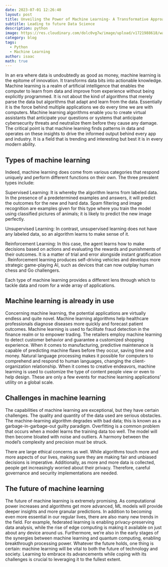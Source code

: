 ```yaml
---
date: 2023-07-01 12:26:40
layout: post
title: Unveiling the Power of Machine Learning- A Transformative Approach to Artificial Intelligence
subtitle: Leading to future Data Science
description: python
image: https://res.cloudinary.com/dolc0vg7w/image/upload/v1721988618/waffle_2024/vuddxyh6skjm819l59vw.webp
category: blog
tags:
  - Python
  - Machine Learning
author: isaac
math: true
---
```


In an era where data is undoubtedly as good as money, machine learning is the epitome of innovation. It transforms data bits into actionable knowledge. Machine learning is a realm of artificial intelligence that enables the computer to learn from data and improve from experience without being explicitly programmed. It is not about the kind of algorithms that merely parse the data but algorithms that adapt and learn from the data. Essentially it is the force behind multiple applications we do every time we are with computers. Machine learning algorithms enable you to create virtual assistants that anticipate your questions or systems that anticipate cybersecurity threats and neutralize them before they cause any damage. The critical point is that machine learning finds patterns in data and operates on these insights to drive the informed output behind every app and industry. It is a field that is trending and interesting but best it is in every modern ability.

## Types of machine learning
Indeed, machine learning does come from various categories that respond uniquely and perform different functions on their own. The three prevalent types include:

Supervised Learning: It is whereby the algorithm learns from labeled data. In the presence of a predetermined examples and answers, it will predict the outcomes for the new and hard data. Spam filtering and image recognition are examples given for this type where you train the model using classified pictures of animals; it is likely to predict the new image perfectly.

Unsupervised Learning: In contrast, unsupervised learning does not have any labeled data, so an algorithm learns to make sense of it.

Reinforcement Learning: In this case, the agent learns how to make decisions based on actions and evaluating the rewards and punishments of their outcomes. It is a matter of trial and error alongside instant gratification . Reinforcement learning produces self-driving vehicles and develops more strategic game-playing AI, such as devices that can now outplay human chess and Go challengers.

Each type of machine learning provides a different lens through which to tackle data and room for a wide array of applications.

## Machine learning is already in use
Concerning machine learning, the potential applications are virtually endless and quite novel. Machine learning algorithms help healthcare professionals diagnose diseases more quickly and forecast patient outcomes. Machine learning is used to facilitate fraud detection in the finance realm or to empower trading. The retailers employ machine learning to detect customer behavior and guarantee a customized shopping experience. When it comes to manufacturing, predictive maintenance is capable of predicting machine flaws before they occur, saving time and money. Natural language processing makes it possible for computers to comprehend and respond to human languages, changing the client-organization relationship. When it comes to creative endeavors, machine learning is used to customize the type of content people view or even to help design. These are only a few events for machine learning applications’ utility on a global scale.

## Challenges in machine learning
The capabilities of machine learning are exceptional, but they have certain challenges. The quality and quantity of the data used are serious obstacles. The machine-learning algorithm degrades with bad data; this is known as a garbage-in-garbage-out guilty paradigm. Overfitting is a common problem that occurs when a model learns the training data too well. The model will then become bloated with noise and outliers. A harmony between the model’s complexity and precision must be struck.

There are large ethical concerns as well. While algorithms touch more and more aspects of our lives, making sure they are making fair and unbiased decisions is imperative. Additionally, as more and more data is collected, people get increasingly worried about their privacy. Therefore, careful governance and security implementations are needed.

## The future of machine learning
The future of machine learning is extremely promising. As computational power increases and algorithms get more advanced, ML models will provide deeper insights and more granular predictions. In addition to becoming even more essential in our regular lives, there are also many new trends in the field. For example, federated learning is enabling privacy-preserving data analysis, while the rise of edge computing is making it available on just about any device around us. Furthermore, we’re also in the early stages of the synergies between machine learning and quantum computing, enabling breakthrough processing power. Whatever the future holds, one thing is certain: machine learning will be vital to both the future of technology and society. Learning to embrace its advancements while coping with its challenges is crucial to leveraging it to the fullest extent.
